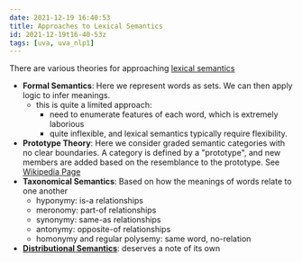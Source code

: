 ```yaml
---
date: 2021-12-19 16:40:53
title: Approaches to Lexical Semantics
id: 2021-12-19t16-40-53z
tags: [uva, uva_nlp1]
---
```


There are various theories for approaching
[lexical semantics](./2021-12-20t10-50-39z.md)

- **Formal Semantics**: Here we represent words as sets. We can then apply logic
  to infer meanings.
  - this is quite a limited approach:
    - need to enumerate features of each word, which is extremely laborious
    - quite inflexible, and lexical semantics typically require flexibility.
- **Prototype Theory**: Here we consider graded semantic categories with no
  clear boundaries. A category is defined by a "prototype", and new members are
  added based on the resemblance to the prototype. See
  [Wikipedia Page](https://en.wikipedia.org/wiki/Prototype_theory)
- **Taxonomical Semantics**: Based on how the meanings of words relate to one
  another
  - hyponymy: is-a relationships
  - meronomy: part-of relationships
  - synonymy: same-as relationships
  - antonymy: opposite-of relationships
  - homonymy and regular polysemy: same word, no-relation
- [**Distributional Semantics**](./2021-12-19t16-47-22z.md): deserves a note of
  its own
